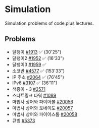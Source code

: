 # Simulation

Simulation problems of code.plus lectures.

## Problems
* 달팽이 [#1913](https://www.acmicpc.net/problem/1913) ✅ (30'25")
* 달팽이2 [#1952](https://www.acmicpc.net/problem/1952) ✅ (16'33")
* 달팽이3 [#1959](https://www.acmicpc.net/problem/1959) ✅
* 소코반 [#4577](https://www.acmicpc.net/problem/4577) ✅ (153'33")
* IP 주소 [#2064](https://www.acmicpc.net/problem/2064) ✅ (76'45")
* IPv6 [#3107](https://www.acmicpc.net/problem/3107) ✅ (36'11")
* 색종이 - 3 [#2571](https://www.acmicpc.net/problem/2571)
* 스타트링크 타워 [#1089](https://www.acmicpc.net/problem/1089)
* 마법사 상어와 파이어볼 [#20056](https://www.acmicpc.net/problem/20056)
* 마법사 상어와 토네이도 [#20057](https://www.acmicpc.net/problem/20057)
* 마법사 상어와 파이어스톰 [#20058](https://www.acmicpc.net/problem/20058)
* 큐빙 [#5373](https://www.acmicpc.net/problem/5373)